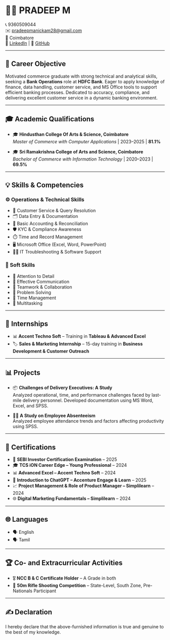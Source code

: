 # 👨‍💼 PRADEEP M

📞 9360509044  
✉️ pradeepmanickam28@gmail.com  
📍 Coimbatore  
🔗 [LinkedIn](https://www.linkedin.com/in/pradeep-m-032a92260) | 🔗 [GitHub](https://github.com/PRADEEP07M/PRADEEP_M)

---

## 🎯 Career Objective

Motivated commerce graduate with strong technical and analytical skills, seeking a **Bank Operations** role at **HDFC Bank**. Eager to apply knowledge of finance, data handling, customer service, and MS Office tools to support efficient banking processes. Dedicated to accuracy, compliance, and delivering excellent customer service in a dynamic banking environment.

---

## 🎓 Academic Qualifications

- 🎓 **Hindusthan College Of Arts & Science, Coimbatore**  
  *Master of Commerce with Computer Applications* | 2023–2025 | **81.1%**

- 🎓 **Sri Ramakrishna College of Arts and Science, Coimbatore**  
  *Bachelor of Commerce with Information Technology* | 2020–2023 | **69.5%**

---

## 💡 Skills & Competencies

### ⚙️ Operations & Technical Skills
- 💼 Customer Service & Query Resolution  
- 🗂️ Data Entry & Documentation  
- 🧮 Basic Accounting & Reconciliation  
- 🛡️ KYC & Compliance Awareness  
- ⏱️ Time and Record Management  
- 🖥️ Microsoft Office (Excel, Word, PowerPoint)  
- 🧑‍💻 IT Troubleshooting & Software Support  

### 🧠 Soft Skills
- 👀 Attention to Detail  
- 💬 Effective Communication  
- 🤝 Teamwork & Collaboration  
- 🧩 Problem Solving  
- 📆 Time Management  
- 🔄 Multitasking  

---

## 💼 Internships

- 📊 **Accent Techno Soft** – Training in **Tableau & Advanced Excel**  
- 🏷️ **Sales & Marketing Internship** – 15-day training in **Business Development & Customer Outreach**

---

## 📊 Projects

- 📦 **Challenges of Delivery Executives: A Study**  
  Analyzed operational, time, and performance challenges faced by last-mile delivery personnel. Developed documentation using MS Word, Excel, and SPSS.

- 🧑‍🏫 **A Study on Employee Absenteeism**  
  Analyzed employee attendance trends and factors affecting productivity using SPSS.

---

## 🏅 Certifications

- 📘 **SEBI Investor Certification Examination** – 2025  
- 🎓 **TCS iON Career Edge – Young Professional** – 2024  
- 📊 **Advanced Excel – Accent Techno Soft** – 2024  
- 🤖 **Introduction to ChatGPT – Accenture Engage & Learn** – 2025  
- 📈 **Project Management & Role of Product Manager – Simplilearn** – 2024  
- 🌐 **Digital Marketing Fundamentals – Simplilearn** – 2024  

---

## 🌐 Languages

- 🗣️ English  
- 🗣️ Tamil  

---

## 🏆 Co- and Extracurricular Activities

- 🎖️ **NCC B & C Certificate Holder** – A Grade in both  
- 🎯 **50m Rifle Shooting Competition** – State-Level, South Zone, Pre-Nationals Participant  

---

## ✍️ Declaration

I hereby declare that the above-furnished information is true and genuine to the best of my knowledge.

